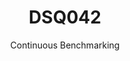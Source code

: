---
layout: docu
title: DSQ042
subtitle: Continuous Benchmarking
selected: TPC-DS
expanded: Benchmarking
benchmark: /individual_results/DSQ042.html
---